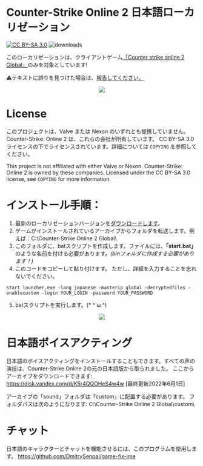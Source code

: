 # Counter-Strike Online 2 日本語ローカリゼーション

<a href="http://creativecommons.org/licenses/by-sa/3.0/">![CC BY-SA 3.0](https://i.creativecommons.org/l/by-sa/3.0/88x31.png)</a>
![downloads](https://img.shields.io/github/downloads/DmitrySenpai/cso2-global-jp/total)

このローカリゼーションは、クライアントゲーム[「Counter strike online 2 Global」](http://cso2.wohlnet.ru/)のみを対象としています!

⚠️テキストに誤りを見つけた場合は、[報告してください。](https://github.com/DmitrySenpai/cso2-global-jp/issues)
<!--
# ⚠️ プロジェクトは凍結されています

私は残念ながら、ゲーム「Counter-Strike Online 2」の日本語訳はもうやっていません。
翻訳作業には多くの時間がかかりますから、自由な時間がありません。
誰かが私のプロジェクトに取り組み続けてもかまいません。
したがって、安全に「forks」を実行できます。

みんなの幸運を祈ります 👋
-->
<p align="center">
  <img src="https://user-images.githubusercontent.com/2939460/171453657-e419f69e-82ec-4573-b336-3ed1fbc164db.png" />
</p>

# License

このプロジェクトは、Valve または Nexon のいずれとも提携していません。 Counter-Strike: Online 2 は、これらの会社が所有しています。
CC BY-SA 3.0 ライセンスの下でライセンスされています。詳細については ``COPYING`` を参照してください。

This project is not affiliated with either Valve or Nexon. Counter-Strike: Online 2 is owned by these companies.
Licensed under the CC BY-SA 3.0 license, see ``COPYING`` for more information.

# インストール手順：

1. 最新のローカリゼーションバージョンを[ダウンロードします](https://github.com/DmitrySenpai/cso2-global-jp/releases)。
2. ゲームがインストールされているアーカイブからフォルダを転送します。例えば：C:\Counter-Strike Online 2 Global\
3. このフォルダに、batスクリプトを作成します。ファイルには、**「start.bat」** のような名前を付ける必要があります。*(binフォルダに作成する必要があります！)*
4. このコードをコピーして貼り付けます。 ただし、詳細を入力することを忘れないでください。
```
start launcher.exe -lang japanese -masterip global -decryptedfiles -enablecustom -login YOUR_LOGIN -password YOUR_PASSWORD
```
5. batスクリプトを実行します。(* ^ ω ^)

<p align="center">
  <img src="https://user-images.githubusercontent.com/2939460/171458563-b0c9beef-c8b9-4b1d-8232-0b8340166855.png" />
</p>

# 日本語ボイスアクティング

日本語のボイスアクティングをインストールすることもできます。すべての声の演技は、Counter-Strike Online 2の元の日本語版から取られました。
ここからアーカイブをダウンロードできます: https://disk.yandex.com/d/K5r4QQOHeS4w4w [最終更新2022年6月1日]

アーカイブの「sound」フォルダは「custom」に配置する必要があります。
フォルダパスは次のようになります:  C:\Counter-Strike Online 2 Global\custom\

# チャット

日本語のキャラクターとチャットを機能させるには、このプログラムを使用します。 https://github.com/DmitrySenpai/game-fix-ime
